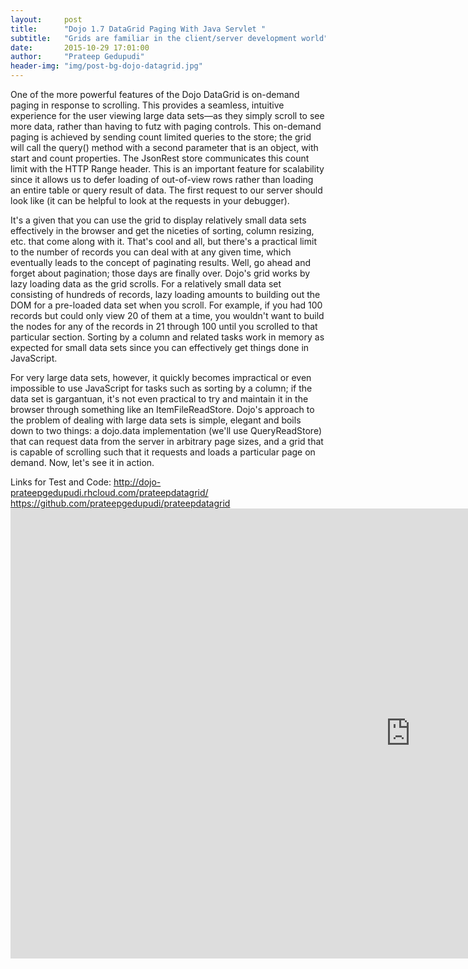 ```yaml
---
layout:     post
title:      "Dojo 1.7 DataGrid Paging With Java Servlet "
subtitle:   "Grids are familiar in the client/server development world"
date:       2015-10-29 17:01:00
author:     "Prateep Gedupudi"
header-img: "img/post-bg-dojo-datagrid.jpg"
---
```


<p>One of the more powerful features of the Dojo DataGrid is on-demand paging in response to scrolling. This provides a seamless, intuitive experience for the user viewing large data sets—as they simply scroll to see more data, rather than having to futz with paging controls. This on-demand paging is achieved by sending count limited queries to the store; the grid will call the query() method with a second parameter that is an object, with start and count properties. The JsonRest store communicates this count limit with the HTTP Range header. This is an important feature for scalability since it allows us to defer loading of out-of-view rows rather than loading an entire table or query result of data. The first request to our server should look like (it can be helpful to look at the requests in your debugger).</p>

<p> It's a given that you can use the grid to display relatively small data sets effectively in the browser and get the niceties of sorting, column resizing, etc. that come along with it. That's cool and all, but there's a practical limit to the number of records you can deal with at any given time, which eventually leads to the concept of paginating results.
Well, go ahead and forget about pagination; those days are finally over. Dojo's grid works by lazy loading data as the grid scrolls. For a relatively small data set consisting of hundreds of records, lazy loading amounts to building out the DOM for a pre-loaded data set when you scroll. For example, if you had 100 records but could only view 20 of them at a time, you wouldn't want to build the nodes for any of the records in 21 through 100 until you scrolled to that particular section. Sorting by a column and related tasks work in memory as expected for small data sets since you can effectively get things done in JavaScript.</p>

<p>For very large data sets, however, it quickly becomes impractical or even impossible to use JavaScript for tasks such as sorting by a column; if the data set is gargantuan, it's not even practical to try and maintain it in the browser through something like an ItemFileReadStore. Dojo's approach to the problem of dealing with large data sets is simple, elegant and boils down to two things: a dojo.data implementation (we'll use QueryReadStore) that can request data from the server in arbitrary page sizes, and a grid that is capable of scrolling such that it requests and loads a particular page on demand. Now, let's see it in action.</p>
Links for Test and Code: 
<a href="http://dojo-prateepgedupudi.rhcloud.com/prateepdatagrid/">http://dojo-prateepgedupudi.rhcloud.com/prateepdatagrid/</a>
<a href="https://github.com/prateepgedupudi/prateepdatagrid">https://github.com/prateepgedupudi/prateepdatagrid</a>  

<div class="embed-responsive embed-responsive-16by9">
	<iframe width="1280" height="720" src="https://www.youtube.com/embed/ULxHEedvmZ0" frameborder="0" allowfullscreen></iframe>
</div>
